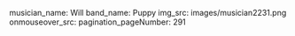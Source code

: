 musician_name: Will
band_name: Puppy
img_src: images/musician2231.png
onmouseover_src: 
pagination_pageNumber: 291